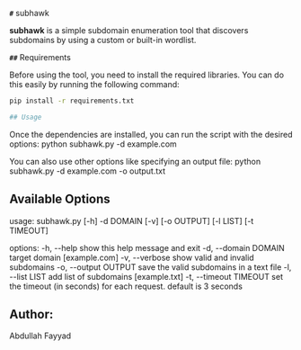 **`#`** subhawk


**subhawk** is a simple subdomain enumeration tool that discovers subdomains by using a custom or built-in wordlist.

**`##`** Requirements

Before using the tool, you need to install the required libraries. You can do this easily by running the following command:

```bash
pip install -r requirements.txt

## Usage

```
Once the dependencies are installed, you can run the script with the desired options:
python subhawk.py -d example.com


You can also use other options like specifying an output file:
python subhawk.py -d example.com -o output.txt


## Available Options

usage: subhawk.py [-h] -d DOMAIN [-v] [-o OUTPUT] [-l LIST] [-t TIMEOUT]

options:
  -h, --help            show this help message and exit
  -d, --domain DOMAIN   target domain [example.com]
  -v, --verbose         show valid and invalid subdomains
  -o, --output OUTPUT   save the valid subdomains in a text file
  -l, --list LIST       add list of subdomains [example.txt]
  -t, --timeout TIMEOUT
                        set the timeout (in seconds) for each request. default is 3 seconds

## Author:
Abdullah Fayyad